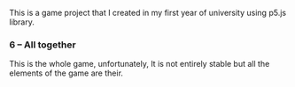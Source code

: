 This is a game project that I created in my first year of university using p5.js library.  

### 6 – All together ###

This is the whole game, unfortunately, It is not entirely stable but all the elements of the game are 
their.

